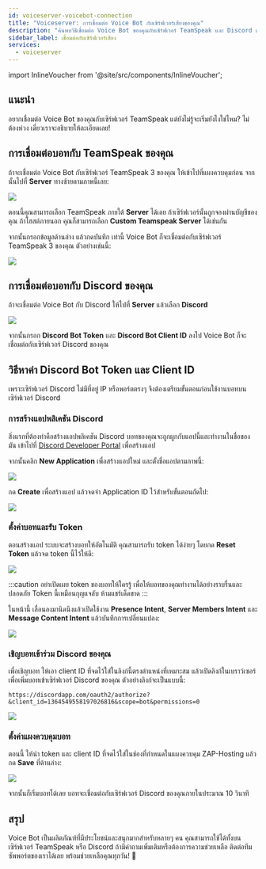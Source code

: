 ```yaml
---
id: voiceserver-voicebot-connection
title: "Voiceserver: การเชื่อมต่อ Voice Bot กับเซิร์ฟเวอร์เสียงของคุณ"
description: "ค้นพบวิธีเชื่อมต่อ Voice Bot ของคุณกับเซิร์ฟเวอร์ TeamSpeak และ Discord เพื่อการสื่อสารและควบคุมที่ลื่นไหล → เรียนรู้เพิ่มเติมตอนนี้"
sidebar_label: เชื่อมต่อกับเซิร์ฟเวอร์เสียง
services:
  - voiceserver
---
```


import InlineVoucher from '@site/src/components/InlineVoucher';

<InlineVoucher />



## แนะนำ

อยากเชื่อมต่อ Voice Bot ของคุณกับเซิร์ฟเวอร์ TeamSpeak แต่ยังไม่รู้จะเริ่มยังไงใช่ไหม? ไม่ต้องห่วง เดี๋ยวเราจะอธิบายให้ละเอียดเลย!



## การเชื่อมต่อบอทกับ TeamSpeak ของคุณ

ถ้าจะเชื่อมต่อ Voice Bot กับเซิร์ฟเวอร์ TeamSpeak 3 ของคุณ ให้เข้าไปที่แผงควบคุมก่อน จากนั้นไปที่ **Server** ทางซ้ายตามภาพนี้เลย:

![](https://screensaver01.zap-hosting.com/index.php/s/bPPCgtQH4Q8NwxB/preview)

ตอนนี้คุณสามารถเลือก TeamSpeak ภายใต้ **Server** ได้เลย ถ้าเซิร์ฟเวอร์นั้นถูกจองผ่านบัญชีของคุณ ถ้าโฮสต์ภายนอก คุณก็สามารถเลือก **Custom Teamspeak Server** ได้เช่นกัน

จากนั้นกรอกข้อมูลด้านล่าง แล้วกดบันทึก เท่านี้ Voice Bot ก็จะเชื่อมต่อกับเซิร์ฟเวอร์ TeamSpeak 3 ของคุณ ตัวอย่างเช่นนี้:

![](https://screensaver01.zap-hosting.com/index.php/s/PDBa6qy53FgAKRY/preview)


## การเชื่อมต่อบอทกับ Discord ของคุณ

ถ้าจะเชื่อมต่อ Voice Bot กับ Discord ให้ไปที่ **Server** แล้วเลือก **Discord**

![](https://screensaver01.zap-hosting.com/index.php/s/g73fPeqbesHiXSm/preview)

จากนั้นกรอก **Discord Bot Token** และ **Discord Bot Client ID** ลงไป Voice Bot ก็จะเชื่อมต่อกับเซิร์ฟเวอร์ Discord ของคุณ


## วิธีหาค่า Discord Bot Token และ Client ID

เพราะเซิร์ฟเวอร์ Discord ไม่มีที่อยู่ IP หรือพอร์ตตรงๆ จึงต้องเตรียมขั้นตอนก่อนใช้งานบอทบนเซิร์ฟเวอร์ Discord


### การสร้างแอปพลิเคชัน Discord

สิ่งแรกที่ต้องทำคือสร้างแอปพลิเคชัน Discord บอทของคุณจะถูกผูกกับแอปนี้และทำงานในชื่อของมัน เข้าไปที่ [Discord Developer Portal](https://discord.com/developers/applications/) เพื่อสร้างแอป

จากนั้นคลิก **New Application** เพื่อสร้างแอปใหม่ และตั้งชื่อแอปตามภาพนี้:

![](https://screensaver01.zap-hosting.com/index.php/s/YPbPtRaPEHZ7pB4/preview)

กด **Create** เพื่อสร้างแอป แล้วจดจำ Application ID ไว้สำหรับขั้นตอนถัดไป:

![](https://screensaver01.zap-hosting.com/index.php/s/tzBNzKBGzX8j4EK/preview)


### ตั้งค่าบอทและรับ Token

ตอนสร้างแอป ระบบจะสร้างบอทให้อัตโนมัติ คุณสามารถรับ token ได้ง่ายๆ โดยกด **Reset Token** แล้วจด token นี้ไว้ให้ดี:

![](https://screensaver01.zap-hosting.com/index.php/s/5ypmywwPJxRAFax/preview)

:::caution
อย่าเปิดเผย token ของบอทให้ใครรู้ เพื่อให้บอทของคุณทำงานได้อย่างราบรื่นและปลอดภัย Token นี้เหมือนกุญแจลับ ห้ามแชร์เด็ดขาด
:::

ในหน้านี้ เลื่อนลงมานิดนึงแล้วเปิดใช้งาน **Presence Intent**, **Server Members Intent** และ **Message Content Intent** แล้วบันทึกการเปลี่ยนแปลง:

![](https://screensaver01.zap-hosting.com/index.php/s/3Lkbs5Yb9grgrJ7/preview)


### เชิญบอทเข้าร่วม Discord ของคุณ

เพื่อเชิญบอท ให้เอา client ID ที่จดไว้ใส่ในลิงก์นี้ตรงตำแหน่งที่เหมาะสม แล้วเปิดลิงก์ในเบราว์เซอร์เพื่อเพิ่มบอทเข้าเซิร์ฟเวอร์ Discord ของคุณ ตัวอย่างลิงก์จะเป็นแบบนี้:
```
https://discordapp.com/oauth2/authorize?&client_id=1364549558197026816&scope=bot&permissions=0
```

![](https://screensaver01.zap-hosting.com/index.php/s/yKX4ocRtrZ7zLWB/preview)


### ตั้งค่าแผงควบคุมบอท

ตอนนี้ ให้นำ token และ client ID ที่จดไว้ใส่ในช่องที่กำหนดในแผงควบคุม ZAP-Hosting แล้วกด **Save** ที่ด้านล่าง:

![](https://screensaver01.zap-hosting.com/index.php/s/9Y79xx2FzGm73zW/preview)

จากนั้นก็เริ่มบอทได้เลย บอทจะเชื่อมต่อกับเซิร์ฟเวอร์ Discord ของคุณภายในประมาณ 10 วินาที


## สรุป

Voice Bot เป็นผลิตภัณฑ์ที่มีประโยชน์และสนุกมากสำหรับหลายๆ คน คุณสามารถใช้ได้ทั้งบนเซิร์ฟเวอร์ TeamSpeak หรือ Discord ถ้ามีคำถามเพิ่มเติมหรือต้องการความช่วยเหลือ ติดต่อทีมซัพพอร์ตของเราได้เลย พร้อมช่วยเหลือคุณทุกวัน! 🙂

<InlineVoucher />